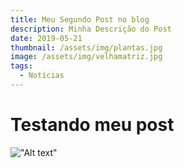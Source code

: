 ```yaml
---
title: Meu Segundo Post no blog
description: Minha Descrição do Post
date: 2019-05-21
thumbnail: /assets/img/plantas.jpg
image: /assets/img/velhamatriz.jpg
tags:
  - Notícias
---
```


# Testando meu post

!["Alt text"](/assets/img/plantas.jpg)

